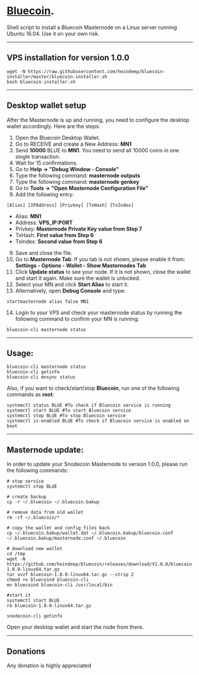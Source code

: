 # [Bluecoin](https://www.bluecoin.de).  

Shell script to install a Bluecoin Masternode on a Linux server running Ubuntu 16.04. Use it on your own risk.
***

## VPS installation for version **1.0.0**
```
wget -N https://raw.githubusercontent.com/heindeep/bluecoin-installer/master/bluecoin-installer.sh
bash bluecoin-installer.sh
```
***

## Desktop wallet setup

After the Masternode is up and running, you need to configure the desktop wallet accordingly. Here are the steps:
1. Open the Bluecoin Desktop Wallet.
2. Go to RECEIVE and create a New Address: **MN1**
3. Send **10000** BLUE to **MN1**. You need to send all 10000 coins in one single transaction.
4. Wait for 15 confirmations.
5. Go to **Help -> "Debug Window - Console"**
6. Type the following command: **masternode outputs**
7. Type the following command: **masternode genkey**
8. Go to  **Tools -> "Open Masternode Configuration File"**
9. Add the following entry:
```
[Alias] [IPAddress] [Privkey] [TxHash] [TxIndex]
```
* Alias: **MN1**
* Address: **VPS_IP:PORT**
* Privkey: **Masternode Private Key value from Step 7**
* TxHash: **First value from Step 6**
* TxIndex:  **Second value from Step 6**
9. Save and close the file.
10. Go to **Masternode Tab**. If you tab is not shown, please enable it from: **Settings - Options - Wallet - Show Masternodes Tab**
11. Click **Update status** to see your node. If it is not shown, close the wallet and start it again. Make sure the wallet is unlocked.
12. Select your MN and click **Start Alias** to start it.
13. Alternatively, open **Debug Console** and type:
```
startmasternode alias false MN1
```
14. Login to your VPS and check your masternode status by running the following command to confirm your MN is running:
```
bluecoin-cli masternode status
```
***

## Usage:
```
bluecoin-cli masternode status
bluecoin-cli getinfo
bluecoin-cli mnsync status
```
Also, if you want to check/start/stop **Bluecoin**, run one of the following commands as **root**:

```
systemctl status BLUE #To check if Bluecoin service is running
systemctl start BLUE #To start Bluecoin service
systemctl stop BLUE #To stop Bluecoin service
systemctl is-enabled BLUE #To check if Bluecoin service is enabled on boot
```
***

## Masternode update:
In order to update your Snodecoin Masternode to version 1.0.0, please run the following commands:
```
# stop service
systemctl stop BLUE

# create backup
cp -r ~/.bluecoin ~/.bluecoin.bakup

# remove data from old wallet
rm -rf ~/.bluecoin/*

# copy the wallet and config files back
cp ~/.bluecoin.bakup/wallet.dat ~/.bluecoin.bakup/bluecoin.conf ~/.bluecoin.bakup/masternode.conf ~/.bluecoin

# download new wallet 
cd /tmp
wget -N https://github.com/heindeep/bluecoin/releases/download/V1.0.0/bluecoin-1.0.0-linux64.tar.gz
tar xvzf bluecoin-1.0.0-linux64.tar.gz --strip 2
chmod +x bluecoind bluecoin-cli
mv bluecoind bluecoin-cli /usr/local/bin

#start it
systemctl start BLUE
rm bluecoin-1.0.0-linux64.tar.gz

snodecoin-cli getinfo
```
Open your desktop wallet and start the node from there.
***

## Donations
Any donation is highly appreciated



